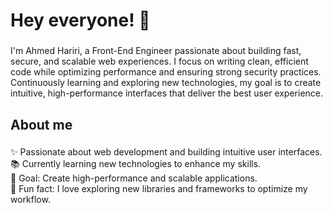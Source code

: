<h1 align="left">Hey everyone! 🚀</h1>

###

<p align="left">I'm Ahmed Hariri, a Front-End Engineer passionate about building fast, secure, and scalable web experiences. I focus on writing clean, efficient code while optimizing performance and ensuring strong security practices. Continuously learning and exploring new technologies, my goal is to create intuitive, high-performance interfaces that deliver the best user experience.</p>

###

<h2 align="left">About me</h2>

###

<p align="left">✨ Passionate about web development and building intuitive user interfaces.<br>📚 Currently learning new technologies to enhance my skills.<br>🎯 Goal: Create high-performance and scalable applications.<br>🎲 Fun fact: I love exploring new libraries and frameworks to optimize my workflow.</p>
